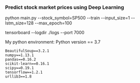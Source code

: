 ### Predict stock market prices using Deep Learning


python main.py --stock_symbol=SP500 --train --input_size=1 --lstm_size=128 --max_epoch=100

tensorboard --logdir ./logs --port 7000


My python environment: 
Python version == 3.7
```
BeautifulSoup==3.2.1
numpy==1.13.1
pandas==0.16.2
scikit-learn==0.16.1
scipy==0.19.1
tensorflow==1.2.1
urllib3==1.8
```
